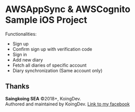 # AWSAppSync & AWSCognito Sample iOS Project

Functionalities: <br>
  - Sign up <br>
  - Confirm sign up with verification code <br>
  - Sign in <br>
  - Add new diary <br>
  - Fetch all diaries of specific account <br>
  - Diary synchronization (Same account only) <br>

Thanks
------

**Saingkoing SEA** ©2018+, KoingDev. <br>
Authored and maintained by KoingDev.
<a href="https://facebook.com/koingdev" _target="blank">Link to my facebook</a>
